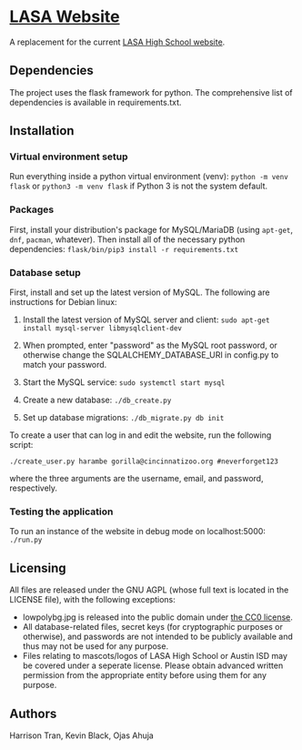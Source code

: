 # [LASA Website](http://lasa.us)
A replacement for the current [LASA High School
website](http://www.lasahighschool.com).

## Dependencies
The project uses the flask framework for python. The comprehensive
list of dependencies is available in requirements.txt.

## Installation
### Virtual environment setup

Run everything inside a python virtual environment (venv):  `python -m
venv flask` or `python3 -m venv flask` if Python 3 is not the system default. 

### Packages
First, install your distribution's package for MySQL/MariaDB (using `apt-get`, `dnf`, `pacman`, whatever). Then install all of the necessary python dependencies: `flask/bin/pip3 install -r
requirements.txt`

### Database setup
First, install and set up the latest version of MySQL. The following are instructions for Debian linux:

1. Install the latest version of MySQL server and client: `sudo apt-get install mysql-server libmysqlclient-dev`

2. When prompted, enter "password" as the MySQL root password, or otherwise change the SQLALCHEMY\_DATABASE\_URI in config.py to match your password.

3. Start the MySQL service: `sudo systemctl start mysql`

4. Create a new database: `./db_create.py`

5. Set up database migrations: `./db_migrate.py db init`

To create a user that can log in and edit the website, run the following script:

`./create_user.py harambe gorilla@cincinnatizoo.org #neverforget123`

where the three arguments are the username, email, and password, respectively.

### Testing the application

To run an instance of the website in debug mode on localhost:5000: `./run.py`

## Licensing
All files are released under the GNU AGPL (whose full text is located
in the LICENSE file), with the following exceptions:
- lowpolybg.jpg is released into the public domain under [the CC0
license](https://creativecommons.org/publicdomain/zero/1.0/).
- All database-related files, secret keys (for cryptographic purposes or
otherwise), and passwords are not intended to be publicly available
and thus may not be used for any purpose.
- Files relating to mascots/logos of LASA High School or Austin ISD
may be covered under a seperate license. Please obtain advanced
written permission from the appropriate entity before using them for
any purpose.

## Authors
Harrison Tran, Kevin Black, Ojas Ahuja
